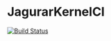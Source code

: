# JagurarKernelCI




[![Build Status](https://semaphoreci.com/api/v1/infinity-plus/jagurarkernelci/branches/master/badge.svg)](https://semaphoreci.com/infinity-plus/jagurarkernelci)
